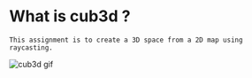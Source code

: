 # What is cub3d ?
	This assignment is to create a 3D space from a 2D map using raycasting.

![cub3d gif](/asset/cub3D.gif)
